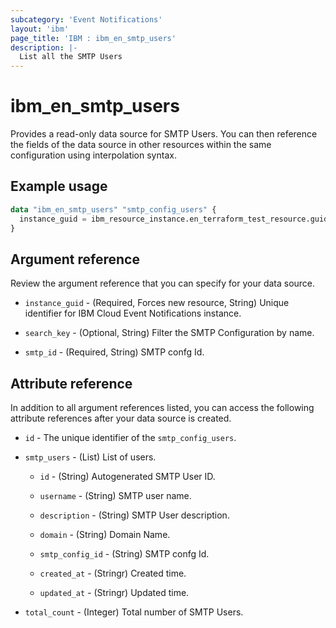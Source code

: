 ```yaml
---
subcategory: 'Event Notifications'
layout: 'ibm'
page_title: 'IBM : ibm_en_smtp_users'
description: |-
  List all the SMTP Users
---
```


# ibm_en_smtp_users

Provides a read-only data source for SMTP Users. You can then reference the fields of the data source in other resources within the same configuration using interpolation syntax.

## Example usage

```terraform
data "ibm_en_smtp_users" "smtp_config_users" {
  instance_guid = ibm_resource_instance.en_terraform_test_resource.guid
}
```

## Argument reference

Review the argument reference that you can specify for your data source.

- `instance_guid` - (Required, Forces new resource, String) Unique identifier for IBM Cloud Event Notifications instance.

- `search_key` - (Optional, String) Filter the SMTP Configuration by name.

- `smtp_id` - (Required, String) SMTP confg Id.

## Attribute reference

In addition to all argument references listed, you can access the following attribute references after your data source is created.

- `id` - The unique identifier of the `smtp_config_users`.

- `smtp_users` - (List) List of users.

  - `id` - (String) Autogenerated SMTP User ID.

  - `username` - (String) SMTP user name.

  - `description` - (String) SMTP User description.

  - `domain` - (String) Domain Name.

  - `smtp_config_id` - (String) SMTP confg Id.

  - `created_at` - (Stringr) Created time.

  - `updated_at` - (Stringr) Updated time.

- `total_count` - (Integer) Total number of SMTP Users.
